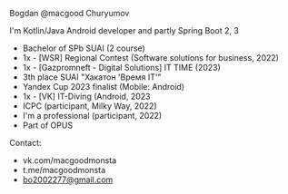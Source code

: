 Bogdan @macgood Churyumov

I'm Kotlin/Java Android developer and partly Spring Boot 2, 3 

- Bachelor of SPb SUAI (2 course)
- 1x - [WSR] Regional Contest (Software solutions for business, 2022)
- 1x - [Gazpromneft - Digital Solutions] IT TIME (2023)
- 3th place SUAI "Хакатон 'Время IT'"
- Yandex Cup 2023 finalist (Mobile: Android)
- 1x - [VK] IT-Diving (Android, 2023
- ICPC (participant, Milky Way, 2022) 
- I'm a professional (participant, 2022)
- Part of OPUS

Contact:
- vk.com/macgoodmonsta
- t.me/macgoodmonsta
- bo2002277@gmail.com
